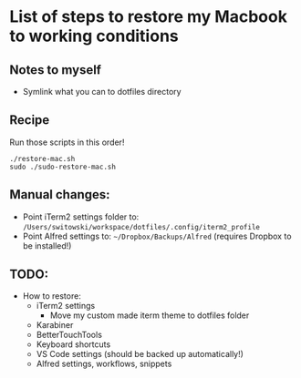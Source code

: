 # List of steps to restore my Macbook to working conditions

## Notes to myself

* Symlink what you can to dotfiles directory

## Recipe
Run those scripts in this order!
```
./restore-mac.sh
sudo ./sudo-restore-mac.sh
```

## Manual changes:

* Point iTerm2 settings folder to: `/Users/switowski/workspace/dotfiles/.config/iterm2_profile`
* Point Alfred settings to: `~/Dropbox/Backups/Alfred` (requires Dropbox to be installed!)

## TODO:

* How to restore:
  - iTerm2 settings
    * Move my custom made iterm theme to dotfiles folder
  - Karabiner
  - BetterTouchTools
  - Keyboard shortcuts
  - VS Code settings (should be backed up automatically!)
  - Alfred settings, workflows, snippets
